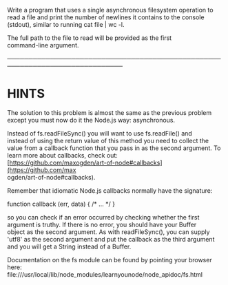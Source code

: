 Write a program that uses a single asynchronous filesystem operation to  
read a file and print the number of newlines it contains to the console  
(stdout), similar to running cat file | wc -l.  

The full path to the file to read will be provided as the first  
command-line argument.  

─────────────────────────────────────────────────────────────────────────────  

# HINTS  

The solution to this problem is almost the same as the previous problem  
except you must now do it the Node.js way: asynchronous.  

Instead of fs.readFileSync() you will want to use fs.readFile() and  
instead of using the return value of this method you need to collect the  
value from a callback function that you pass in as the second argument. To  
learn more about callbacks, check out:  
[https://github.com/maxogden/art-of-node#callbacks](https://github.com/max  
ogden/art-of-node#callbacks).  

Remember that idiomatic Node.js callbacks normally have the signature:  

   function callback (err, data) { /* ... */ }  

so you can check if an error occurred by checking whether the first  
argument is truthy. If there is no error, you should have your Buffer  
object as the second argument. As with readFileSync(), you can supply  
'utf8' as the second argument and put the callback as the third argument  
and you will get a String instead of a Buffer.  

Documentation on the fs module can be found by pointing your browser here:  
file:///usr/local/lib/node_modules/learnyounode/node_apidoc/fs.html  
